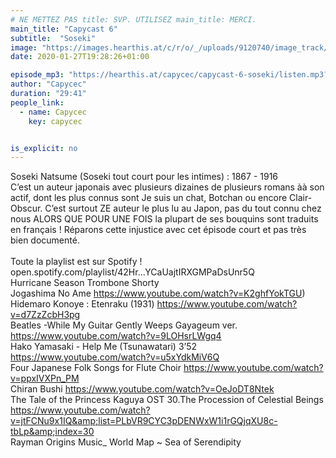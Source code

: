 ```yaml
---
# NE METTEZ PAS title: SVP. UTILISEZ main_title: MERCI.
main_title: "Capycast 6"
subtitle:  "Soseki"
image: "https://images.hearthis.at/c/r/o/_/uploads/9120740/image_track/4316486/w1400_h1400_q70_m1580148686----cropped_1580148678636.jpg"
date: 2020-01-27T19:28:26+01:00

episode_mp3: "https://hearthis.at/capycec/capycast-6-soseki/listen.mp3?s=I3G"
author: "Capycec"
duration: "29:41"
people_link: 
  - name: Capycec
    key: capycec


is_explicit: no
---
```


<PodcastHeader/>

<!-- ECRIRE LA DESCRIPTION DE L'EPISODE SOUS CETTE LIGNE -->
Soseki Natsume (Soseki tout court pour les intimes) : 1867 - 1916<br>
C’est un auteur japonais avec plusieurs dizaines de plusieurs romans àà son actif, dont les plus connus sont Je suis un chat, Botchan ou encore Clair-Obscur. C’est surtout ZE auteur le plus lu au Japon, pas du tout connu chez nous ALORS QUE POUR UNE FOIS la plupart de ses bouquins sont traduits en français ! Réparons cette injustice avec cet épisode court et pas très bien documenté.<br>
<br>
Toute la playlist est sur Spotify ! open.spotify.com/playlist/42Hr...YCaUajtIRXGMPaDsUnr5Q<br>
Hurricane Season Trombone Shorty<br>
Jogashima No Ame https://www.youtube.com/watch?v=K2ghfYokTGU)<br>
Hidemaro Konoye : Etenraku (1931) https://www.youtube.com/watch?v=d7ZzZcbH3pg<br>
Beatles -While My Guitar Gently Weeps Gayageum ver. https://www.youtube.com/watch?v=9LOHsrLWgq4<br>
Hako Yamasaki - Help Me (Tsunawatari) 3’52 https://www.youtube.com/watch?v=u5xYdkMiV6Q<br>
Four Japanese Folk Songs for Flute Choir https://www.youtube.com/watch?v=ppxIVXPn_PM<br>
Chiran Bushi https://www.youtube.com/watch?v=OeJoDT8Ntek<br>
The Tale of the Princess Kaguya OST 30.The Procession of Celestial Beings https://www.youtube.com/watch?v=jtFCNu9x1IQ&amp;list=PLbVR9CYC3pDENWxW1i1rGQjqXU8c-tbLp&amp;index=30<br>
Rayman Origins Music_ World Map ~ Sea of Serendipity<br>
<br>


